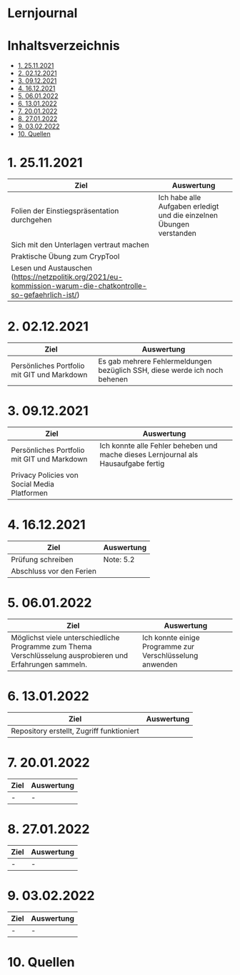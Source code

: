 # Lernjournal <!-- omit in toc -->

# Inhaltsverzeichnis <!-- omit in toc -->

- [1. 25.11.2021](#1-25112021)
- [2. 02.12.2021](#2-02122021)
- [3. 09.12.2021](#3-09122021)
- [4. 16.12.2021](#4-16122021)
- [5. 06.01.2022](#5-06012022)
- [6. 13.01.2022](#6-13012022)
- [7. 20.01.2022](#7-20012022)
- [8. 27.01.2022](#8-27012022)
- [9. 03.02.2022](#9-03022022)
- [10. Quellen](#10-quellen)

# 1. 25.11.2021

| Ziel                                        | Auswertung |
| ------------------------------------------- | ---------- |
| Folien der Einstiegspräsentation durchgehen | Ich habe alle Aufgaben erledigt und die einzelnen Übungen verstanden        |
| Sich mit den Unterlagen vertraut machen     |         |
| Praktische Übung zum CrypTool               |         |
| Lesen und Austauschen<br />(https://netzpolitik.org/2021/eu-kommission-warum-die-chatkontrolle-so-gefaehrlich-ist/) |

# 2. 02.12.2021

| Ziel                                        | Auswertung                                                                 |
| ------------------------------------------- | -------------------------------------------------------------------------- |
| Persönliches Portfolio mit GIT und Markdown | Es gab mehrere Fehlermeldungen bezüglich SSH, diese werde ich noch behenen |

# 3. 09.12.2021

| Ziel                                         | Auswertung                                                                         |
| -------------------------------------------- | ---------------------------------------------------------------------------------- |
| Persönliches Portfolio mit GIT und Markdown  | Ich konnte alle Fehler beheben und mache dieses Lernjournal als Hausaufgabe fertig |
| Privacy Policies von Social Media Platformen |                                                                                    |

# 4. 16.12.2021

| Ziel | Auswertung |
| ---- | ---------- |
| Prüfung schreiben  | Note: 5.2 |
| Abschluss vor den Ferien |  |

# 5. 06.01.2022

| Ziel | Auswertung |
| ---- | ---------- |
| Möglichst viele unterschiedliche Programme zum Thema Verschlüsselung ausprobieren und Erfahrungen sammeln.     |   Ich konnte einige Programme zur Verschlüsselung anwenden         |

# 6. 13.01.2022

| Ziel | Auswertung |
| ---- | ---------- |
| Repository erstellt, Zugriff funktioniert
	
# 7. 20.01.2022

| Ziel | Auswertung |
| ---- | ---------- |
| -     | -           |

# 8. 27.01.2022

| Ziel | Auswertung |
| ---- | ---------- |
| -     |  -         |

# 9. 03.02.2022

| Ziel | Auswertung |
| ---- | ---------- |
|  -    |  -          |

# 10. Quellen
